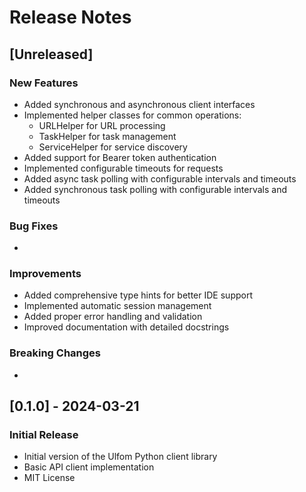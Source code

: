 # Release Notes

## [Unreleased]

### New Features
- Added synchronous and asynchronous client interfaces
- Implemented helper classes for common operations:
  - URLHelper for URL processing
  - TaskHelper for task management
  - ServiceHelper for service discovery
- Added support for Bearer token authentication
- Implemented configurable timeouts for requests
- Added async task polling with configurable intervals and timeouts
- Added synchronous task polling with configurable intervals and timeouts

### Bug Fixes
- 

### Improvements
- Added comprehensive type hints for better IDE support
- Implemented automatic session management
- Added proper error handling and validation
- Improved documentation with detailed docstrings

### Breaking Changes
- 

## [0.1.0] - 2024-03-21
### Initial Release
- Initial version of the Ulfom Python client library
- Basic API client implementation
- MIT License 